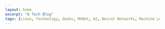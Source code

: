 ```yaml
---
layout: home
excerpt: "A Tech Blog"
tags: [Linux, Technology, Geeks, MXNet, AI, Neural Networks, Machine Learning, AI, ML, Deep Learning, Kernel, tracing, ftrace, perf, ext4]
---
```

